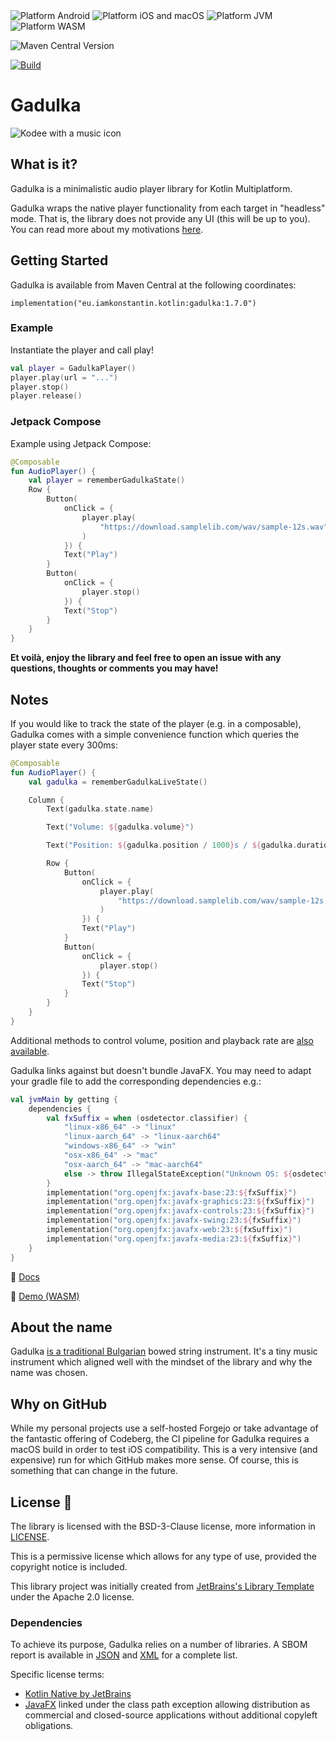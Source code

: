 <div>
 <img src="https://img.shields.io/badge/Platform-Android-brightgreen.svg?logo=android" alt="Platform Android" />

<img src="https://img.shields.io/badge/Platform-iOS%20%2F%20macOS-lightgrey.svg?logo=apple" alt="Platform iOS and macOS" />

<img src="https://img.shields.io/badge/Platform-JVM-8A2BE2.svg?logo=openjdk" alt="Platform JVM" />

<img alt="Platform WASM" src="https://img.shields.io/badge/Platform-WASM-654EF1">


</div>

![Maven Central Version](https://img.shields.io/maven-central/v/eu.iamkonstantin.kotlin/gadulka)

[![Build](https://github.com/kkostov/gadulka/actions/workflows/gradle.yml/badge.svg)](https://github.com/kkostov/gadulka/actions/workflows/gradle.yml)

# Gadulka

![Kodee with a music icon](./images/kodee.jpg)

## What is it?

Gadulka is a minimalistic audio player library for Kotlin Multiplatform.

Gadulka wraps the native player functionality from each target in "headless" mode. That is, the library
does not provide any UI (this will be up to you). You can read more about my motivations [here](https://iamkonstantin.eu/blog/meet-gadulka-a-minimalistic-player-library-for-kotlin-multiplatform/).

## Getting Started

Gadulka is available from Maven Central at the following coordinates:

```
implementation("eu.iamkonstantin.kotlin:gadulka:1.7.0")
```

### Example

Instantiate the player and call play!

```kotlin
val player = GadulkaPlayer()
player.play(url = "...")
player.stop()
player.release()
```

### Jetpack Compose
Example using Jetpack Compose:

```kotlin
@Composable
fun AudioPlayer() {
    val player = rememberGadulkaState()
    Row {
        Button(
            onClick = {
                player.play(
                    "https://download.samplelib.com/wav/sample-12s.wav"
                )
            }) {
            Text("Play")
        }
        Button(
            onClick = {
                player.stop()
            }) {
            Text("Stop")
        }
    }
}
```


**Et voilà, enjoy the library and feel free to open an issue with any questions, thoughts or comments you may have!**

## Notes
If you would like to track the state of the player (e.g. in a composable), Gadulka comes with a simple convenience function which queries the player state every 300ms:

```kotlin
@Composable
fun AudioPlayer() {
    val gadulka = rememberGadulkaLiveState()

    Column {
        Text(gadulka.state.name)

        Text("Volume: ${gadulka.volume}")

        Text("Position: ${gadulka.position / 1000}s / ${gadulka.duration / 1000}s")

        Row {
            Button(
                onClick = {
                    player.play(
                        "https://download.samplelib.com/wav/sample-12s.wav"
                    )
                }) {
                Text("Play")
            }
            Button(
                onClick = {
                    player.stop()
                }) {
                Text("Stop")
            }
        }
    }
}
```

Additional methods to control volume, position and playback rate are [also available](https://gadulka.iamkonstantin.eu).


Gadulka links against but doesn't bundle JavaFX. You may need to adapt your gradle file to add the corresponding dependencies e.g.:

```kotlin
val jvmMain by getting {
    dependencies {
        val fxSuffix = when (osdetector.classifier) {
            "linux-x86_64" -> "linux"
            "linux-aarch_64" -> "linux-aarch64"
            "windows-x86_64" -> "win"
            "osx-x86_64" -> "mac"
            "osx-aarch_64" -> "mac-aarch64"
            else -> throw IllegalStateException("Unknown OS: ${osdetector.classifier}")
        }
        implementation("org.openjfx:javafx-base:23:${fxSuffix}")
        implementation("org.openjfx:javafx-graphics:23:${fxSuffix}")
        implementation("org.openjfx:javafx-controls:23:${fxSuffix}")
        implementation("org.openjfx:javafx-swing:23:${fxSuffix}")
        implementation("org.openjfx:javafx-web:23:${fxSuffix}")
        implementation("org.openjfx:javafx-media:23:${fxSuffix}")
    }
}
```

📖 [Docs](https://gadulka.iamkonstantin.eu)

🍿 [Demo (WASM)](https://gadulka.iamkonstantin.eu/wasm)

## About the name

Gadulka [is a traditional Bulgarian](https://en.wikipedia.org/wiki/Gadulka) bowed string instrument. It's a tiny music
instrument which aligned well with the mindset of the library and why the name was chosen.

## Why on GitHub

While my personal projects use a self-hosted Forgejo or take advantage of the fantastic offering of Codeberg, the CI
pipeline for Gadulka requires a macOS build in order to test iOS compatibility. This is a very intensive (and expensive)
run for which GitHub makes more sense. Of course, this is something that can change in the future.

## License 📃

The library is licensed with the BSD-3-Clause license, more information in [LICENSE](LICENSE).

This is a permissive license which allows for any type of use, provided the copyright notice is included.

This library project was initially created
from [JetBrains's Library Template](https://github.com/Kotlin/multiplatform-library-template) under the Apache 2.0
license.


### Dependencies
To achieve its purpose, Gadulka relies on a number of libraries. A SBOM report is available in [JSON](https://gadulka.iamkonstantin.eu/sbom/bom.json) and [XML](https://gadulka.iamkonstantin.eu/sbom/bom.xml) for a complete list.   

Specific license terms:

* [Kotlin Native by JetBrains](https://kotlinlang.org/docs/native-binary-licenses.html)
* [JavaFX](https://github.com/openjdk/jfx/blob/master/LICENSE) linked under the class path exception allowing distribution as commercial and closed-source applications without additional copyleft obligations.
